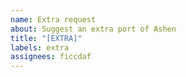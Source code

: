 ```yaml
---
name: Extra request
about: Suggest an extra port of Ashen
title: "[EXTRA]"
labels: extra
assignees: ficcdaf
---
```

